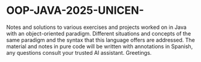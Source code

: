 # OOP-JAVA-2025-UNICEN-

Notes and solutions to various exercises and projects worked on in Java with an object-oriented paradigm. Different situations and concepts of the same paradigm and the syntax that this language offers are addressed. The material and notes in pure code will be written with annotations in Spanish, any questions consult your trusted AI assistant. 
Greetings.
